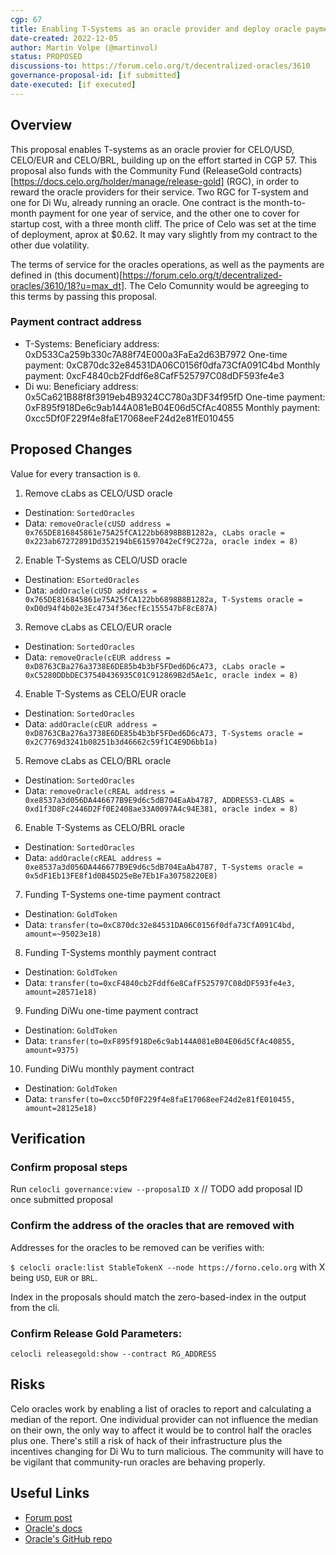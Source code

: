 ```yaml
---
cgp: 67
title: Enabling T-Systems as an oracle provider and deploy oracle payments
date-created: 2022-12-05
author: Martin Volpe (@martinvol)
status: PROPOSED
discussions-to: https://forum.celo.org/t/decentralized-oracles/3610
governance-proposal-id: [if submitted]
date-executed: [if executed]
---
```


## Overview

This proposal enables T-systems as an oracle provier for CELO/USD, CELO/EUR and CELO/BRL, building up on the effort started in CGP 57. This proposal also funds with the Community Fund (ReleaseGold contracts)[https://docs.celo.org/holder/manage/release-gold] (RGC), in order to reward the oracle providers for their service. Two RGC for T-system and one for Di Wu, already running an oracle. One contract is the month-to-month payment for one year of service, and the other one to cover for startup cost, with a three month cliff. The price of Celo was set at the time of deployment, aprox at $0.62. It may vary slightly from my contract to the other due volatility.

The terms of service for the oracles operations, as well as the payments are defined in (this document)[https://forum.celo.org/t/decentralized-oracles/3610/18?u=max_dt]. The Celo Comunnity would be agreeging to this terms by passing this proposal.

### Payment contract address

* T-Systems:
Beneficiary address: 0xD533Ca259b330c7A88f74E000a3FaEa2d63B7972
One-time payment: 0xC870dc32e84531DA06C0156f0dfa73CfA091C4bd
Monthly payment: 0xcF4840cb2Fddf6e8CafF525797C08dDF593fe4e3
* Di wu:
Beneficiary address: 0x5Ca621B88f8f3919eb4B9324CC780a3DF34f95fD
One-time payment: 0xF895f918De6c9ab144A081eB04E06d5CfAc40855
Monthly payment: 0xcc5Df0F229f4e8faE17068eeF24d2e81fE010455


## Proposed Changes

Value for every transaction is `0`.

1. Remove cLabs as CELO/USD oracle
  - Destination: `SortedOracles`
  - Data: `removeOracle(cUSD address = 0x765DE816845861e75A25fCA122bb6898B8B1282a, cLabs oracle = 0x223ab67272891Dd352194bE61597042eCf9C272a, oracle index = 8)`
2. Enable T-Systems as CELO/USD oracle
  - Destination: `ESortedOracles`
  - Data: `addOracle(cUSD address = 0x765DE816845861e75A25fCA122bb6898B8B1282a, T-Systems oracle = 0xD0d94f4b02e3Ec4734f36ecfEc155547bF8cE87A)`
3. Remove cLabs as CELO/EUR oracle
  - Destination: `SortedOracles`
  - Data: `removeOracle(cEUR address = 0xD8763CBa276a3738E6DE85b4b3bF5FDed6D6cA73, cLabs oracle = 0xC5280DDbDEC37540436935C01C912869B2d5Ae1c, oracle index = 8)`
4. Enable T-Systems as CELO/EUR oracle
  - Destination: `SortedOracles`
  - Data: `addOracle(cEUR address = 0xD8763CBa276a3738E6DE85b4b3bF5FDed6D6cA73, T-Systems oracle = 0x2C7769d3241b08251b3d46662c59f1C4E9D6bb1a)`
5. Remove cLabs as CELO/BRL oracle
  - Destination: `SortedOracles`
  - Data: `removeOracle(cREAL address = 0xe8537a3d056DA446677B9E9d6c5dB704EaAb4787, ADDRESS3-CLABS = 0xd1f3D8Fc2446D2Ff0E2408ae33A0097A4c94E381, oracle index = 8)`
6. Enable T-Systems as CELO/BRL oracle
  - Destination: `SortedOracles`
  - Data: `addOracle(cREAL address = 0xe8537a3d056DA446677B9E9d6c5dB704EaAb4787, T-Systems oracle = 0x5dF1Eb13FE8f1d0B45D25eBe7Eb1Fa30758220E8)`
7. Funding T-Systems one-time payment contract
  - Destination: `GoldToken`
  - Data: `transfer(to=0xC870dc32e84531DA06C0156f0dfa73CfA091C4bd, amount=~95023e18)`
8. Funding T-Systems monthly payment contract
  - Destination: `GoldToken`
  - Data: `transfer(to=0xcF4840cb2Fddf6e8CafF525797C08dDF593fe4e3, amount=28571e18)`
9. Funding DiWu one-time payment contract
  - Destination: `GoldToken`
  - Data: `transfer(to=0xF895f918De6c9ab144A081eB04E06d5CfAc40855, amount=9375)`
10. Funding DiWu monthly payment contract
  - Destination: `GoldToken`
  - Data: `transfer(to=0xcc5Df0F229f4e8faE17068eeF24d2e81fE010455, amount=28125e18)`

## Verification

### Confirm proposal steps

Run `celocli governance:view --proposalID X` // TODO add proposal ID once submitted proposal

### Confirm the address of the oracles that are removed with

Addresses for the oracles to be removed can be verifies with:

`$ celocli oracle:list StableTokenX --node https://forno.celo.org` with X being `USD`, `EUR` or `BRL`.

Index in the proposals should match the zero-based-index in the output from the cli.

###  Confirm Release Gold Parameters:
`celocli releasegold:show --contract RG_ADDRESS`


## Risks

Celo oracles work by enabling a list of oracles to report and calculating a median of the report. One individual provider can not influence the median on their own, the only way to affect it would be to control half the oracles plus one.
There's still a risk of hack of their infrastructure plus the incentives changing for Di Wu to turn malicious. The community will have to be vigilant that community-run oracles are behaving properly.

## Useful Links
- [Forum post](https://forum.celo.org/t/decentralized-oracles/3610/2)
- [Oracle's docs](https://docs.celo.org/celo-codebase/protocol/stability/oracles)
- [Oracle's GitHub repo](https://github.com/celo-org/celo-oracle)